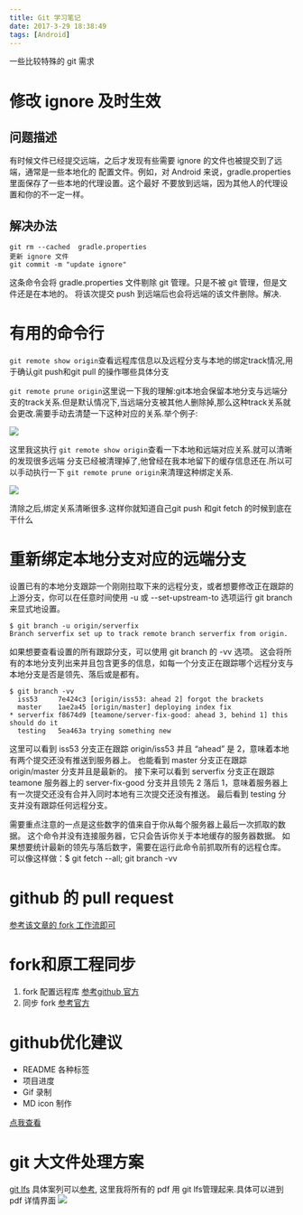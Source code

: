 ```yaml
---
title: Git 学习笔记
date: 2017-3-29 18:38:49
tags: [Android]
---
```

 一些比较特殊的 git 需求<!-- more -->
# 修改 ignore 及时生效
## 问题描述
有时候文件已经提交远端，之后才发现有些需要 ignore 的文件也被提交到了远端，通常是一些本地化的
配置文件。例如，对 Android 来说，gradle.properties 里面保存了一些本地的代理设置。这个最好
不要放到远端，因为其他人的代理设置和你的不一定一样。
## 解决办法
 ```
 git rm --cached  gradle.properties
 更新 ignore 文件
 git commit -m "update ignore"
 ```
这条命令会将 gradle.properties 文件剔除 git 管理。只是不被 git 管理，但是文件还是在本地的。
将该次提交 push 到远端后也会将远端的该文件删除。解决.

# 有用的命令行
`git remote show origin`查看远程库信息以及远程分支与本地的绑定track情况,用于确认git push和git pull 的操作哪些具体分支

`git remote prune origin`这里说一下我的理解:git本地会保留本地分支与远端分支的track关系.但是默认情况下,当远端分支被其他人删除掉,那么这种track关系就会更改.需要手动去清楚一下这种对应的关系.举个例子:

![](https://ws2.sinaimg.cn/large/006tNc79gy1fqjanb9a28j30tq0s2dp2.jpg)

这里我这执行
`git remote show origin`查看一下本地和远端对应关系.就可以清晰的发现很多远端
分支已经被清理掉了,他曾经在我本地留下的缓存信息还在.所以可以手动执行一下
`git remote prune origin`来清理这种绑定关系.

![](https://ws2.sinaimg.cn/large/006tNc79gy1fqjanc6kusj30og0uqdls.jpg)

清除之后,绑定关系清晰很多.这样你就知道自己git push 和git fetch 的时候到底在干什么

# 重新绑定本地分支对应的远端分支

设置已有的本地分支跟踪一个刚刚拉取下来的远程分支，或者想要修改正在跟踪的上游分支，你可以在任意时间使用 -u 或 --set-upstream-to 选项运行 git branch 来显式地设置。
```
$ git branch -u origin/serverfix
Branch serverfix set up to track remote branch serverfix from origin.
```

如果想要查看设置的所有跟踪分支，可以使用 git branch 的 -vv 选项。 这会将所有的本地分支列出来并且包含更多的信息，如每一个分支正在跟踪哪个远程分支与本地分支是否是领先、落后或是都有。
```
$ git branch -vv
  iss53     7e424c3 [origin/iss53: ahead 2] forgot the brackets
  master    1ae2a45 [origin/master] deploying index fix
* serverfix f8674d9 [teamone/server-fix-good: ahead 3, behind 1] this should do it
  testing   5ea463a trying something new
```
这里可以看到 iss53 分支正在跟踪 origin/iss53 并且 “ahead” 是 2，意味着本地有两个提交还没有推送到服务器上。 也能看到 master 分支正在跟踪 origin/master 分支并且是最新的。 接下来可以看到 serverfix 分支正在跟踪 teamone 服务器上的 server-fix-good 分支并且领先 2 落后 1，意味着服务器上有一次提交还没有合并入同时本地有三次提交还没有推送。 最后看到 testing 分支并没有跟踪任何远程分支。

需要重点注意的一点是这些数字的值来自于你从每个服务器上最后一次抓取的数据。 这个命令并没有连接服务器，它只会告诉你关于本地缓存的服务器数据。 如果想要统计最新的领先与落后数字，需要在运行此命令前抓取所有的远程仓库。 可以像这样做：$ git fetch --all; git branch -vv

# github 的 pull request
[参考该文章的 fork 工作流即可](https://github.com/geeeeeeeeek/git-recipes/wiki/3.3-%E5%88%9B%E5%BB%BA-Pull-Request)

# fork和原工程同步
1. fork 配置远程库
[参考github 官方](https://help.github.com/articles/configuring-a-remote-for-a-fork/)
2. 同步 fork
[参考官方](https://help.github.com/articles/syncing-a-fork/)

# github优化建议
- README 各种标签
- 项目进度
- Gif 录制
- MD icon 制作

[点我查看](https://mp.weixin.qq.com/s?sn=744a9ebc0425fb3fa17c3f62eb59e421&mid=2247487344&__biz=MzIwMzYwMTk1NA%3D%3D&utm_medium=email&utm_source=gank.io&idx=1)


# git 大文件处理方案
[git lfs](https://git-lfs.github.com/)
具体案列可以[参考](https://github.com/ZJsnowman/data_analysis),
这里我将所有的 pdf 用 git lfs管理起来.具体可以进到 pdf 详情界面
![](https://ws3.sinaimg.cn/large/006tNc79gy1fqjandknvhj31kw0gh46g.jpg)
